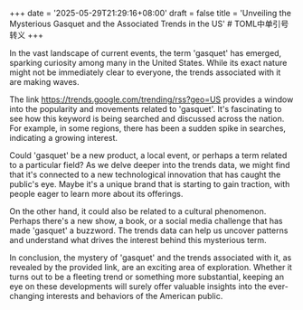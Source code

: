 +++
date = '2025-05-29T21:29:16+08:00'
draft = false
title = 'Unveiling the Mysterious Gasquet and the Associated Trends in the US' # TOML中单引号转义
+++

In the vast landscape of current events, the term 'gasquet' has emerged, sparking curiosity among many in the United States. While its exact nature might not be immediately clear to everyone, the trends associated with it are making waves. 

The link https://trends.google.com/trending/rss?geo=US provides a window into the popularity and movements related to 'gasquet'. It's fascinating to see how this keyword is being searched and discussed across the nation. For example, in some regions, there has been a sudden spike in searches, indicating a growing interest. 

Could 'gasquet' be a new product, a local event, or perhaps a term related to a particular field? As we delve deeper into the trends data, we might find that it's connected to a new technological innovation that has caught the public's eye. Maybe it's a unique brand that is starting to gain traction, with people eager to learn more about its offerings. 

On the other hand, it could also be related to a cultural phenomenon. Perhaps there's a new show, a book, or a social media challenge that has made 'gasquet' a buzzword. The trends data can help us uncover patterns and understand what drives the interest behind this mysterious term. 

In conclusion, the mystery of 'gasquet' and the trends associated with it, as revealed by the provided link, are an exciting area of exploration. Whether it turns out to be a fleeting trend or something more substantial, keeping an eye on these developments will surely offer valuable insights into the ever-changing interests and behaviors of the American public.